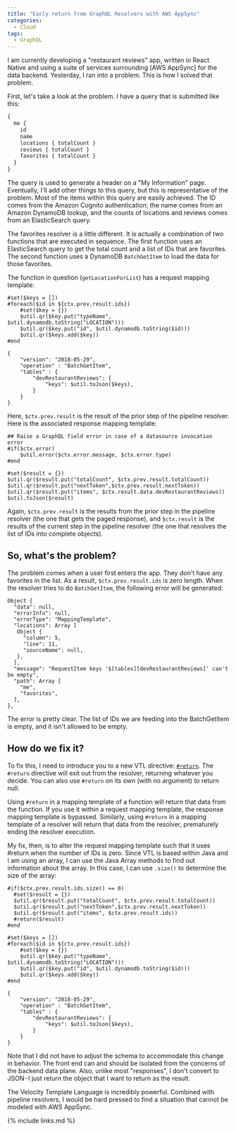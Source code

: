 ```yaml
---
title: "Early return from GraphQL Resolvers with AWS AppSync"
categories:
  - Cloud
tags:
  - GraphQL
---
```


I am currently developing a "restaurant reviews" app, written in React Native and using a suite of services surrounding [AWS AppSync] for the data backend. Yesterday, I ran into a problem. This is how I solved that problem.

First, let's take a look at the problem. I have a query that is submitted like this:

```graphql
{
  me {
    id
    name
    locations { totalCount }
    reviews { totalCount }
    favorites { totalCount }
  }
}
```

The query is used to generate a header on a "My Information" page. Eventually, I'll add other things to this query, but this is representative of the problem. Most of the items within this query are easily achieved. The ID comes from the Amazon Cognito authentication; the name comes from an Amazon DynamoDB lookup, and the counts of locations and reviews comes from an ElasticSearch query.

The favorites resolver is a little different. It is actually a combination of two functions that are executed in sequence. The first function uses an ElasticSearch query to get the total count and a list of IDs that are favorites. The second function uses a DynamoDB `BatchGetItem` to load the data for those favorites.

The function in question (`getLocationForList`) has a request mapping template:

```
#set($keys = [])
#foreach($id in ${ctx.prev.result.ids})
    #set($key = {})
    $util.qr($key.put("typeName", $util.dynamodb.toString("LOCATION")))
    $util.qr($key.put("id", $util.dynamodb.toString($id)))
    $util.qr($keys.add($key))
#end

{
    "version": "2018-05-29",
    "operation" : "BatchGetItem",
    "tables" : {
        "devRestaurantReviews": {
            "keys": $util.toJson($keys),
        }
    }
}
```

Here, `$ctx.prev.result` is the result of the prior step of the pipeline resolver. Here is the associated response mapping template:

```
## Raise a GraphQL field error in case of a datasource invocation error
#if($ctx.error)
    $util.error($ctx.error.message, $ctx.error.type)
#end

#set($result = {})
$util.qr($result.put("totalCount", $ctx.prev.result.totalCount))
$util.qr($result.put("nextToken",$ctx.prev.result.nextToken))
$util.qr($result.put("items", $ctx.result.data.devRestaurantReviews))
$util.toJson($result)
```

Again, `$ctx.prev.result` is the results from the prior step in the pipeline resolver (the one that gets the paged response), and `$ctx.result` is the results of the current step in the pipeline resolver (the one that resolves the list of IDs into complete objects).

## So, what's the problem?

The problem comes when a user first enters the app. They don't have any favorites in the list. As a result, `$ctx.prev.result.ids` is zero length. When the resolver tries to do `BatchGetItem`, the following error will be generated:

```
Object {
  "data": null,
  "errorInfo": null,
  "errorType": "MappingTemplate",
  "locations": Array [
   Object {
     "column": 5,
     "line": 11,
     "sourceName": null,
   },
  ],
  "message": "RequestItem keys '$[tables][devRestaurantReviews]' can't be empty",
  "path": Array [
    "me",
    "favorites",
  ],
},
```

The error is pretty clear. The list of IDs we are feeding into the BatchGetItem is empty, and it isn't allowed to be empty.

## How do we fix it?

To fix this, I need to introduce you to a new VTL directive: [`#return`](https://docs.aws.amazon.com/appsync/latest/devguide/resolver-util-reference.html#aws-appsync-directives). The `#return` directive will exit out from the resolver, returning whatever you decide. You can also use `#return` on its own (with no argument) to return null.

Using `#return` in a mapping template of a function will return that data from the function. If you use it within a request mapping template, the response mapping template is bypassed. Similarly, using `#return` in a mapping template of a resolver will return that data from the resolver, prematurely ending the resolver execution.

My fix, then, is to alter the request mapping template such that it uses #return when the number of IDs is zero. Since VTL is based within Java and I am using an array, I can use the Java Array methods to find out information about the array. In this case, I can use `.size()` to determine the size of the array:

```
#if($ctx.prev.result.ids.size() == 0) 
  #set($result = {})
  $util.qr($result.put("totalCount", $ctx.prev.result.totalCount))
  $util.qr($result.put("nextToken",$ctx.prev.result.nextToken))
  $util.qr($result.put("items", $ctx.prev.result.ids))
  #return($result)
#end

#set($keys = [])
#foreach($id in ${ctx.prev.result.ids})
    #set($key = {})
    $util.qr($key.put("typeName", $util.dynamodb.toString("LOCATION")))
    $util.qr($key.put("id", $util.dynamodb.toString($id)))
    $util.qr($keys.add($key))
#end

{
    "version": "2018-05-29",
    "operation" : "BatchGetItem",
    "tables" : {
        "devRestaurantReviews": {
            "keys": $util.toJson($keys),
        }
    }
}
```

Note that I did not have to adjust the schema to accommodate this change in behavior. The front end can and should be isolated from the concerns of the backend data plane. Also, unlike most "responses", I don't convert to JSON - I just return the object that I want to return as the result.

The Velocity Template Language is incredibly powerful. Combined with pipeline resolvers, I would be hard pressed to find a situation that cannot be modeled with AWS AppSync.

{% include links.md %}